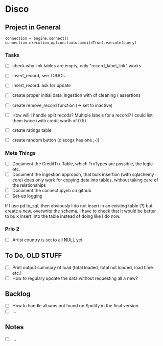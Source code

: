 # Disco

## Project in General

    connection = engine.connect()
    connection.execution_options(autocommit=True).execute(query)

### Tasks

- [ ] check why link tables are empty, only "record_label_link" works
  
- [ ] insert_record, see TODOs
- [ ] insert_record: ask for update
- [ ] create proper initial data_ingestion with df cleaning / assertions
- [ ] create remove_record function (-> set to inactive)
- [ ] How will I handle split recods? Multiple labels for a record? I could list them twice (with credit worth of 0.5)

- [ ] create ratings table
- [ ] create random button (discogs has one ;-))

### Meta Things

- [ ] Document the CreditTrx Table, which TrxTypes are possible, the logic etc.
- [ ] Document the ingestion approach, that bulk insertion (with sqlachemy core) does only work for copying data into tables, without taking care of the relationships
- [ ] Document the connect.ipynb on github
- [ ] Set-up logging

If I use pd.to_sql, then obviously I do not insert in an existing table (?) but create a new, overwrite the schema. I have to check that
It would be better to bulk insert into the table instead of doing like I do now.

### Prio 2

- [ ] Artist country is set to all NULL yet

## To Do, OLD STUFF

- [ ] Print output summary of load (total loaded, total not loaded, load time etc.)
- [ ] How to regulary update the data without requesting all a new?

## Backlog

- [ ] How to handle albums not found on Spotify in the final version
- [ ] ...

## Notes

- [ ] ...
  